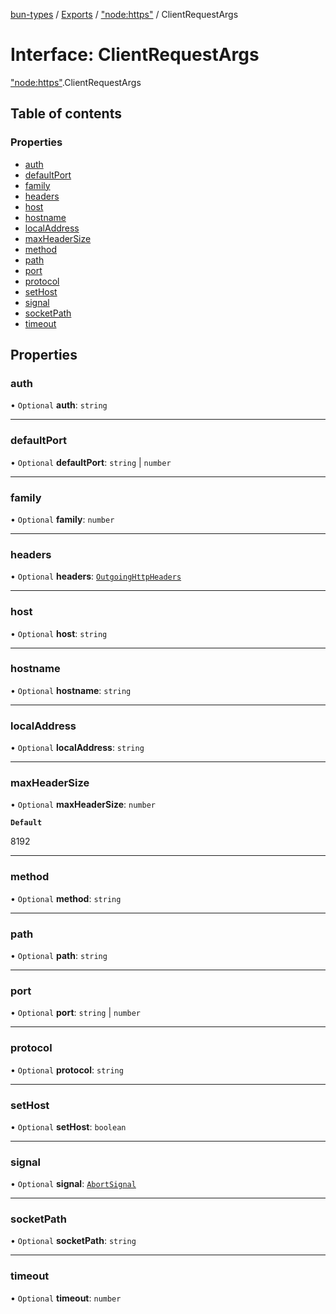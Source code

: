 [bun-types](https://github.com/oven-sh/bun-types/blob/master/api-docs/README.md) / [Exports](https://github.com/oven-sh/bun-types/blob/master/api-docs/modules.md) / ["node:https"](https://github.com/oven-sh/bun-types/blob/master/api-docs/modules/node_https_.md) / ClientRequestArgs

# Interface: ClientRequestArgs

["node:https"](https://github.com/oven-sh/bun-types/blob/master/api-docs/modules/node_https_.md).ClientRequestArgs

## Table of contents

### Properties

- [auth](https://github.com/oven-sh/bun-types/blob/master/api-docs/interfaces/node_https_.ClientRequestArgs.md#auth)
- [defaultPort](https://github.com/oven-sh/bun-types/blob/master/api-docs/interfaces/node_https_.ClientRequestArgs.md#defaultport)
- [family](https://github.com/oven-sh/bun-types/blob/master/api-docs/interfaces/node_https_.ClientRequestArgs.md#family)
- [headers](https://github.com/oven-sh/bun-types/blob/master/api-docs/interfaces/node_https_.ClientRequestArgs.md#headers)
- [host](https://github.com/oven-sh/bun-types/blob/master/api-docs/interfaces/node_https_.ClientRequestArgs.md#host)
- [hostname](https://github.com/oven-sh/bun-types/blob/master/api-docs/interfaces/node_https_.ClientRequestArgs.md#hostname)
- [localAddress](https://github.com/oven-sh/bun-types/blob/master/api-docs/interfaces/node_https_.ClientRequestArgs.md#localaddress)
- [maxHeaderSize](https://github.com/oven-sh/bun-types/blob/master/api-docs/interfaces/node_https_.ClientRequestArgs.md#maxheadersize)
- [method](https://github.com/oven-sh/bun-types/blob/master/api-docs/interfaces/node_https_.ClientRequestArgs.md#method)
- [path](https://github.com/oven-sh/bun-types/blob/master/api-docs/interfaces/node_https_.ClientRequestArgs.md#path)
- [port](https://github.com/oven-sh/bun-types/blob/master/api-docs/interfaces/node_https_.ClientRequestArgs.md#port)
- [protocol](https://github.com/oven-sh/bun-types/blob/master/api-docs/interfaces/node_https_.ClientRequestArgs.md#protocol)
- [setHost](https://github.com/oven-sh/bun-types/blob/master/api-docs/interfaces/node_https_.ClientRequestArgs.md#sethost)
- [signal](https://github.com/oven-sh/bun-types/blob/master/api-docs/interfaces/node_https_.ClientRequestArgs.md#signal)
- [socketPath](https://github.com/oven-sh/bun-types/blob/master/api-docs/interfaces/node_https_.ClientRequestArgs.md#socketpath)
- [timeout](https://github.com/oven-sh/bun-types/blob/master/api-docs/interfaces/node_https_.ClientRequestArgs.md#timeout)

## Properties

### auth

• `Optional` **auth**: `string`

___

### defaultPort

• `Optional` **defaultPort**: `string` \| `number`

___

### family

• `Optional` **family**: `number`

___

### headers

• `Optional` **headers**: [`OutgoingHttpHeaders`](https://github.com/oven-sh/bun-types/blob/master/api-docs/interfaces/http_.OutgoingHttpHeaders.md)

___

### host

• `Optional` **host**: `string`

___

### hostname

• `Optional` **hostname**: `string`

___

### localAddress

• `Optional` **localAddress**: `string`

___

### maxHeaderSize

• `Optional` **maxHeaderSize**: `number`

**`Default`**

8192

___

### method

• `Optional` **method**: `string`

___

### path

• `Optional` **path**: `string`

___

### port

• `Optional` **port**: `string` \| `number`

___

### protocol

• `Optional` **protocol**: `string`

___

### setHost

• `Optional` **setHost**: `boolean`

___

### signal

• `Optional` **signal**: [`AbortSignal`](https://github.com/oven-sh/bun-types/blob/master/api-docs/modules.md#abortsignal)

___

### socketPath

• `Optional` **socketPath**: `string`

___

### timeout

• `Optional` **timeout**: `number`
